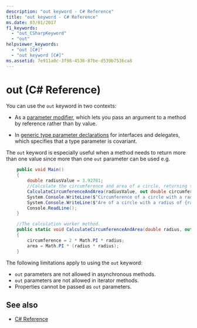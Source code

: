 ```yaml
---
description: "out keyword - C# Reference"
title: "out keyword - C# Reference"
ms.date: 03/01/2017
f1_keywords: 
  - "out_CSharpKeyword"
  - "out"
helpviewer_keywords: 
  - "out [C#]"
  - "out keyword [C#]"
ms.assetid: 7e911a0c-3f98-4536-87be-d539b7536ca8
---
```

# out (C# Reference)

You can use the `out` keyword in two contexts:

- As a [parameter modifier](method-parameters.md#out-parameter-modifier), which lets you pass an argument to a method by reference rather than by value.

- In [generic type parameter declarations](out-generic-modifier.md) for interfaces and delegates, which specifies that a type parameter is covariant.

The `out` keyword is especially useful when a method needs to return more than one value since more than one `out` parameter can be used e.g.

```csharp
    public void Main()
    {
        double radiusValue = 3.92781;
        //Calculate the circumference and area of a circle, returning the results to Main().
        CalculateCircumferenceAndArea(radiusValue, out double circumferenceResult, out areaResult);
        System.Console.WriteLine($"Circumference of a circle with a radius of {radiusValue} is {circumferenceValue}.");
        System.Console.WriteLine($"Are of a circle with a radius of {radiusValue} is {areaValue}.");
        Console.ReadLine();
    }

    //The calculation worker method.
    public static void CalculateCircumferenceAndArea(double radius, out double circumference, out double area)
    {
        circumference = 2 * Math.PI * radius;
        area = Math.PI * (radius * radius);
    }
```

The following limitations apply to using the `out` keyword:

- `out` parameters are not allowed in asynchronous methods.
- `out` parameters are not allowed in iterator methods.
- Properties cannot be passed as `out` parameters.

## See also

- [C# Reference](../index.md)
